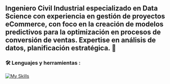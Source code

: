 ## Ingeniero Civil Industrial especializado en Data Science con experiencia en gestión de proyectos eCommerce, con foco en la creación de modelos predictivos para la optimización en procesos de conversión de ventas. Expertise en análisis de datos, planificación estratégica. 👋


### :hammer_and_wrench: Lenguajes y herramientas :
<div id="header" align="left">
  
   [![My Skills](https://skillicons.dev/icons?i=py,sql,github,trello,anaconda,notion)](https://skillicons.dev)

</div>


<!--
**Claudinhio/Claudinhio** is a ✨ _special_ ✨ repository because its `README.md` (this file) appears on your GitHub profile.

Here are some ideas to get you started:

- 🔭 I’m currently working on ...
- 🌱 I’m currently learning ...
- 👯 I’m looking to collaborate on ...
- 🤔 I’m looking for help with ...
- 💬 Ask me about ...
- 📫 How to reach me: ...
- 😄 Pronouns: ...
- ⚡ Fun fact: ...
-->
